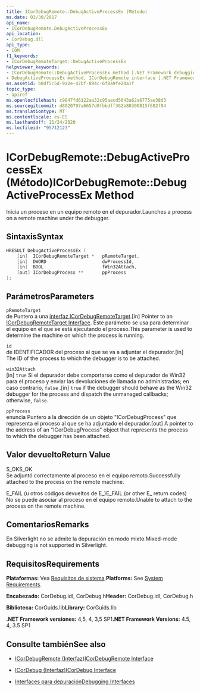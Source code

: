 ```yaml
---
title: ICorDebugRemote::DebugActiveProcessEx (Método)
ms.date: 03/30/2017
api_name:
- ICorDebugRemote.DebugActiveProcessEx
api_location:
- CorDebug.dll
api_type:
- COM
f1_keywords:
- ICorDebugRemoteTarget::DebugActiveProcessEx
helpviewer_keywords:
- ICorDebugRemote::DebugActiveProcessEx method [.NET Framework debugging]
- DebugActiveProcessEx method, ICorDebugRemote interface [.NET Framework debugging]
ms.assetid: b0df5c5d-9a2e-47bf-894c-6f8a9fe24a1f
topic_type:
- apiref
ms.openlocfilehash: c9847fd6122aa32c95aecd5643a62a6775ae38d3
ms.sourcegitcommit: d8020797a6657d0fbbdff362b80300815f682f94
ms.translationtype: MT
ms.contentlocale: es-ES
ms.lasthandoff: 11/24/2020
ms.locfileid: "95712123"
---
```

# <a name="icordebugremotedebugactiveprocessex-method"></a><span data-ttu-id="3b002-102">ICorDebugRemote::DebugActiveProcessEx (Método)</span><span class="sxs-lookup"><span data-stu-id="3b002-102">ICorDebugRemote::DebugActiveProcessEx Method</span></span>

<span data-ttu-id="3b002-103">Inicia un proceso en un equipo remoto en el depurador.</span><span class="sxs-lookup"><span data-stu-id="3b002-103">Launches a process on a remote machine under the debugger.</span></span>  
  
## <a name="syntax"></a><span data-ttu-id="3b002-104">Sintaxis</span><span class="sxs-lookup"><span data-stu-id="3b002-104">Syntax</span></span>  
  
```cpp  
HRESULT DebugActiveProcessEx (  
    [in]  ICorDebugRemoteTarget *   pRemoteTarget,  
    [in]  DWORD                     dwProcessId,  
    [in]  BOOL                      fWin32Attach,  
    [out] ICorDebugProcess **       ppProcess  
);  
```  
  
## <a name="parameters"></a><span data-ttu-id="3b002-105">Parámetros</span><span class="sxs-lookup"><span data-stu-id="3b002-105">Parameters</span></span>  

 `pRemoteTarget`  
 <span data-ttu-id="3b002-106">de Puntero a una [interfaz ICorDebugRemoteTarget](icordebugremotetarget-interface.md).</span><span class="sxs-lookup"><span data-stu-id="3b002-106">[in] Pointer to an [ICorDebugRemoteTarget Interface](icordebugremotetarget-interface.md).</span></span> <span data-ttu-id="3b002-107">Este parámetro se usa para determinar el equipo en el que se está ejecutando el proceso.</span><span class="sxs-lookup"><span data-stu-id="3b002-107">This parameter is used to determine the machine on which the process is running.</span></span>  
  
 `id`  
 <span data-ttu-id="3b002-108">de IDENTIFICADOR del proceso al que se va a adjuntar el depurador.</span><span class="sxs-lookup"><span data-stu-id="3b002-108">[in] The ID of the process to which the debugger is to be attached.</span></span>  
  
 `win32Attach`  
 <span data-ttu-id="3b002-109">[in] `true` Si el depurador debe comportarse como el depurador de Win32 para el proceso y enviar las devoluciones de llamada no administradas; en caso contrario, `false` .</span><span class="sxs-lookup"><span data-stu-id="3b002-109">[in] `true` if the debugger should behave as the Win32 debugger for the process and dispatch the unmanaged callbacks; otherwise, `false`.</span></span>  
  
 `ppProcess`  
 <span data-ttu-id="3b002-110">enuncia Puntero a la dirección de un objeto "ICorDebugProcess" que representa el proceso al que se ha adjuntado el depurador.</span><span class="sxs-lookup"><span data-stu-id="3b002-110">[out] A pointer to the address of an "ICorDebugProcess" object that represents the process to which the debugger has been attached.</span></span>  
  
## <a name="return-value"></a><span data-ttu-id="3b002-111">Valor devuelto</span><span class="sxs-lookup"><span data-stu-id="3b002-111">Return Value</span></span>  

 <span data-ttu-id="3b002-112">S_OK</span><span class="sxs-lookup"><span data-stu-id="3b002-112">S_OK</span></span>  
 <span data-ttu-id="3b002-113">Se adjuntó correctamente al proceso en el equipo remoto.</span><span class="sxs-lookup"><span data-stu-id="3b002-113">Successfully attached to the process on the remote machine.</span></span>  
  
 <span data-ttu-id="3b002-114">E_FAIL (u otros códigos devueltos de E_)</span><span class="sxs-lookup"><span data-stu-id="3b002-114">E_FAIL (or other E_ return codes)</span></span>  
 <span data-ttu-id="3b002-115">No se puede asociar al proceso en el equipo remoto.</span><span class="sxs-lookup"><span data-stu-id="3b002-115">Unable to attach to the process on the remote machine.</span></span>  
  
## <a name="remarks"></a><span data-ttu-id="3b002-116">Comentarios</span><span class="sxs-lookup"><span data-stu-id="3b002-116">Remarks</span></span>  

 <span data-ttu-id="3b002-117">En Silverlight no se admite la depuración en modo mixto.</span><span class="sxs-lookup"><span data-stu-id="3b002-117">Mixed-mode debugging is not supported in Silverlight.</span></span>  
  
## <a name="requirements"></a><span data-ttu-id="3b002-118">Requisitos</span><span class="sxs-lookup"><span data-stu-id="3b002-118">Requirements</span></span>  

 <span data-ttu-id="3b002-119">**Plataformas:** Vea [Requisitos de sistema](../../get-started/system-requirements.md).</span><span class="sxs-lookup"><span data-stu-id="3b002-119">**Platforms:** See [System Requirements](../../get-started/system-requirements.md).</span></span>  
  
 <span data-ttu-id="3b002-120">**Encabezado:** CorDebug.idl, CorDebug.h</span><span class="sxs-lookup"><span data-stu-id="3b002-120">**Header:** CorDebug.idl, CorDebug.h</span></span>  
  
 <span data-ttu-id="3b002-121">**Biblioteca:** CorGuids.lib</span><span class="sxs-lookup"><span data-stu-id="3b002-121">**Library:** CorGuids.lib</span></span>  
  
 <span data-ttu-id="3b002-122">**.NET Framework versiones:** 4,5, 4, 3,5 SP1</span><span class="sxs-lookup"><span data-stu-id="3b002-122">**.NET Framework Versions:** 4.5, 4, 3.5 SP1</span></span>  
  
## <a name="see-also"></a><span data-ttu-id="3b002-123">Consulte también</span><span class="sxs-lookup"><span data-stu-id="3b002-123">See also</span></span>

- [<span data-ttu-id="3b002-124">ICorDebugRemote (Interfaz)</span><span class="sxs-lookup"><span data-stu-id="3b002-124">ICorDebugRemote Interface</span></span>](icordebugremote-interface.md)
- [<span data-ttu-id="3b002-125">ICorDebug (Interfaz)</span><span class="sxs-lookup"><span data-stu-id="3b002-125">ICorDebug Interface</span></span>](icordebug-interface.md)

- [<span data-ttu-id="3b002-126">Interfaces para depuración</span><span class="sxs-lookup"><span data-stu-id="3b002-126">Debugging Interfaces</span></span>](debugging-interfaces.md)
